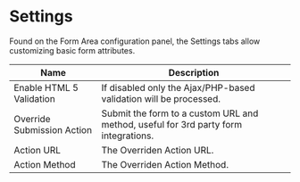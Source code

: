 # Settings

Found on the Form Area configuration panel, the Settings tabs allow customizing basic form attributes.

| Name | Description |
| ---- | ----------- |
| Enable HTML 5 Validation | If disabled only the Ajax/PHP-based validation will be processed. |
| Override Submission Action | Submit the form to a custom URL and method, useful for 3rd party form integrations. |
| Action URL | The Overriden Action URL. |
| Action Method | The Overriden Action Method. |

